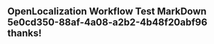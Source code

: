 <properties
ms.topic="hero-topic"
ms.test1="hero-topic"
ms.test2="test"/>

## OpenLocalization Workflow Test MarkDown 5e0cd350-88af-4a08-a2b2-4b48f20abf96 thanks!
